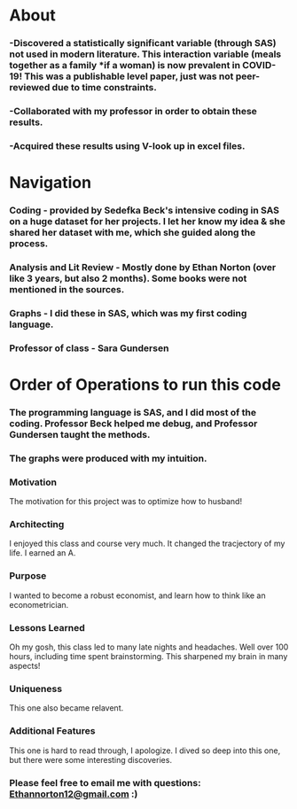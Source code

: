 # About

### -Discovered a statistically significant variable (through SAS) not used in modern literature. This interaction variable (meals together as a family *if a woman) is now prevalent in COVID-19! This was a publishable level paper, just was not peer-reviewed due to time constraints.
### -Collaborated with my professor in order to obtain these results. 
### -Acquired these results using V-look up in excel files.

# Navigation

### Coding - provided by Sedefka Beck's intensive coding in SAS on a huge dataset for her projects. I let her know my idea & she shared her dataset with me, which she guided along the process.
### Analysis and Lit Review - Mostly done by Ethan Norton (over like 3 years, but also 2 months). Some books were not mentioned in the sources.
### Graphs - I did these in SAS, which was my first coding language.
### Professor of class - Sara Gundersen


# Order of Operations to run this code

### The programming language is SAS, and I did most of the coding. Professor Beck helped me debug, and Professor Gundersen taught the methods.
### The graphs were produced with my intuition.

 
 ### Motivation 
 
The motivation for this project was to optimize how to husband!
  
 ### Architecting 

I enjoyed this class and course very much. It changed the tracjectory of my life. I earned an A.

### Purpose

I wanted to become a robust economist, and learn how to think like an econometrician.

### Lessons Learned

Oh my gosh, this class led to many late nights and headaches. Well over 100 hours, including time spent brainstorming. This sharpened my brain in many aspects!

### Uniqueness

This one also became relavent.

### Additional Features

This one is hard to read through, I apologize. I dived so deep into this one, but there were some interesting discoveries.

### Please feel free to email me with questions: Ethannorton12@gmail.com :)
